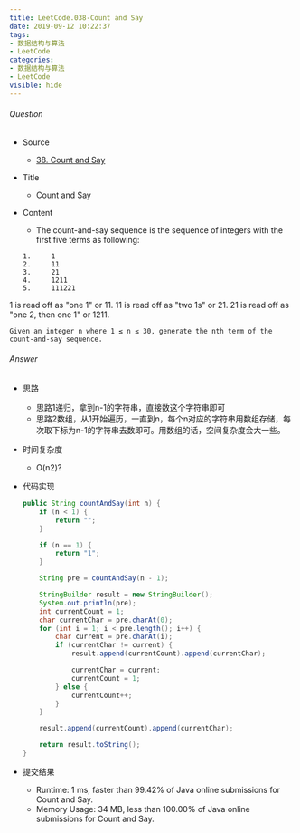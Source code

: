 ```yaml
---
title: LeetCode.038-Count and Say
date: 2019-09-12 10:22:37
tags:
- 数据结构与算法
- LeetCode
categories:
- 数据结构与算法
- LeetCode
visible: hide
---
```

###### Question
- Source
	- [38. Count and Say](https://leetcode.com/problems/count-and-say/) 
- Title
	- Count and Say
- Content
	- The count-and-say sequence is the sequence of integers with the first five terms as following:
	
	```
	1.     1
	2.     11
	3.     21
	4.     1211
	5.     111221
	```
1 is read off as "one 1" or 11.
11 is read off as "two 1s" or 21.
21 is read off as "one 2, then one 1" or 1211.

	Given an integer n where 1 ≤ n ≤ 30, generate the nth term of the count-and-say sequence.
<!--more-->

###### Answer
- 思路
	- 思路1递归，拿到n-1的字符串，直接数这个字符串即可
	- 思路2数组，从1开始遍历，一直到n，每个n对应的字符串用数组存储，每次取下标为n-1的字符串去数即可。用数组的话，空间复杂度会大一些。
- 时间复杂度
	- O(n2)? 	
- 代码实现

	```Java
	public String countAndSay(int n) {
        if (n < 1) {
            return "";
        }

        if (n == 1) {
            return "1";
        }

        String pre = countAndSay(n - 1);

        StringBuilder result = new StringBuilder();
        System.out.println(pre);
        int currentCount = 1;
        char currentChar = pre.charAt(0);
        for (int i = 1; i < pre.length(); i++) {
            char current = pre.charAt(i);
            if (currentChar != current) {
                result.append(currentCount).append(currentChar);

                currentChar = current;
                currentCount = 1;
            } else {
                currentCount++;
            }
        }

        result.append(currentCount).append(currentChar);

        return result.toString();
    }
	```
- 提交结果
	- Runtime: 1 ms, faster than 99.42% of Java online submissions for Count and Say.
	- Memory Usage: 34 MB, less than 100.00% of Java online submissions for Count and Say.
